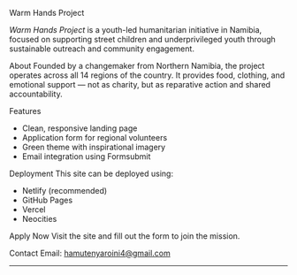 Warm Hands Project

*Warm Hands Project* is a youth-led humanitarian initiative in Namibia, focused on supporting street children and underprivileged youth through sustainable outreach and community engagement.

About
Founded by a changemaker from Northern Namibia, the project operates across all 14 regions of the country. It provides food, clothing, and emotional support — not as charity, but as reparative action and shared accountability.

Features
- Clean, responsive landing page
- Application form for regional volunteers
- Green theme with inspirational imagery
- Email integration using Formsubmit

Deployment
This site can be deployed using:
- Netlify (recommended)
- GitHub Pages
- Vercel
- Neocities

Apply Now
Visit the site and fill out the form to join the mission.

Contact
Email: hamutenyaroini4@gmail.com  


---

